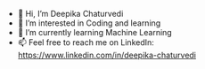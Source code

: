 - 👋 Hi, I’m Deepika Chaturvedi
- 👀 I’m interested in Coding and learning
- 🌱 I’m currently learning Machine Learning
- 📫 Feel free to reach me on 
      LinkedIn: https://www.linkedin.com/in/deepika-chaturvedi
